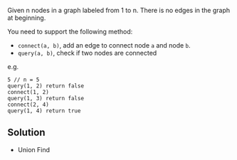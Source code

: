 Given n nodes in a graph labeled from 1 to n. There is no edges in the graph at beginning.

You need to support the following method:

- `connect(a, b)`, add an edge to connect node `a` and node `b`. 
- `query(a, b)`, check if two nodes are connected

e.g. 
```
5 // n = 5
query(1, 2) return false
connect(1, 2)
query(1, 3) return false
connect(2, 4)
query(1, 4) return true
```

## Solution
- Union Find
